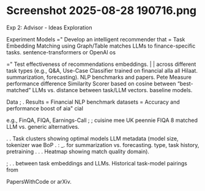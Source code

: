 # Screenshot 2025-08-28 190716.png

Exp 2: Advisor - Ideas Exploration

Experiment Models
=" Develop an intelligent recommender that = Task Embedding Matching using Graph/Table
matches LLMs to finance-specific tasks. sentence-transformers or OpenAl os

=" Test effectiveness of recommendations embeddings. | |
across different task types (e.g., Q&A, Use-Case Classifier trained on financial alla all Hilaat.
summarization, forecasting). NLP benchmarks and papers. Pete
Measure performance difference Similarity Scorer based on cosine
between “best-matched” LLMs vs. distance between task/LLM vectors.
baseline models.

Data
; . Results
= Financial NLP benchmark datasets = Accuracy and performance boost of aia" cial

e.g., FinQA, FIQA, Earnings-Call ; ; cuisine mee UK
peennie FIQA 8 matched LLM vs. generic alternatives.

. . Task clusters showing optimal models
LLM metadata (model size, tokenizer wae BoP .
: _. for summarization vs. forecasting.
type, task history, pretraining . .
. Heatmap showing match quality
domain).

; . . between task embeddings and LLMs.
Historical task-model pairings from

PapersWithCode or arXiv.
